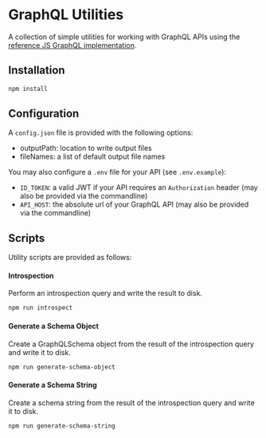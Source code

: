 # GraphQL Utilities

A collection of simple utilities for working with GraphQL APIs using the [reference JS GraphQL implementation](https://graphql.org/graphql-js/).

## Installation

```bash
npm install
```

## Configuration

A `config.json` file is provided with the following options:

- outputPath: location to write output files
- fileNames: a list of default output file names

You may also configure a `.env` file for your API (see `.env.example`):

- `ID_TOKEN`: a valid JWT if your API requires an `Authorization` header (may also be provided via the commandline)
- `API_HOST`: the absolute url of your GraphQL API (may also be provided via the commandline)

## Scripts

Utility scripts are provided as follows:

#### Introspection

Perform an introspection query and write the result to disk.

```bash
npm run introspect
```

#### Generate a Schema Object

Create a GraphQLSchema object from the result of the introspection query and write it to disk.

```bash
npm run generate-schema-object
```

#### Generate a Schema String

Create a schema string from the result of the introspection query and write it to disk.

```bash
npm run generate-schema-string
```
